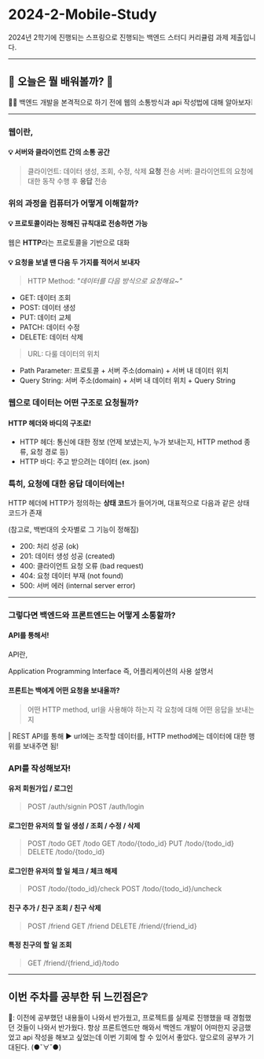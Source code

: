 # 2024-2-Mobile-Study

2024년 2학기에 진행되는 스프링으로 진행되는 백엔드 스터디 커리큘럼 과제 제출입니다.

---

## 🎈 오늘은 뭘 배워볼까? 🎈

👩‍🏫 백엔드 개발을 본격적으로 하기 전에 웹의 소통방식과 api 작성법에 대해 알아보자❕

---

### 웹이란,

#### 💡 서버와 클라이언트 간의 소통 공간

> 클라이언트: 데이터 생성, 조회, 수정, 삭제 **요청** 전송
> 서버: 클라이언트의 요청에 대한 동작 수행 후 **응답** 전송

### 위의 과정을 컴퓨터가 어떻게 이해할까?

#### 💡 프로토콜이라는 정해진 규칙대로 전송하면 가능

웹은 **HTTP**라는 프로토콜을 기반으로 대화

#### 💡 요청을 보낼 땐 다음 두 가지를 적어서 보내자

> HTTP Method: _"데이터를 다음 방식으로 요청해요~"_

- GET: 데이터 조회
- POST: 데이터 생성
- PUT: 데이터 교체
- PATCH: 데이터 수정
- DELETE: 데이터 삭제

> URL: 다룰 데이터의 위치

- Path Parameter: 프로토콜 + 서버 주소(domain) + 서버 내 데이터 위치
- Query String: 서버 주소(domain) + 서버 내 데이터 위치 + Query String

### 웹으로 데이터는 어떤 구조로 요청될까?

#### HTTP 헤더와 바디의 구조로!

- HTTP 헤더: 통신에 대한 정보 (언제 보냈는지, 누가 보내는지, HTTP method 종류, 요청 경로 등)
- HTTP 바디: 주고 받으려는 데이터 (ex. json)

### 특히, 요청에 대한 응답 데이터에는!

HTTP 헤더에 HTTP가 정의하는 **상태 코드**가 들어가며,
대표적으로 다음과 같은 상태 코드가 존재

(참고로, 백번대의 숫자별로 그 기능이 정해짐)

- 200: 처리 성공 (ok)
- 201: 데이터 생성 성공 (created)
- 400: 클라이언트 요청 오류 (bad request)
- 404: 요청 데이터 부재 (not found)
- 500: 서버 에러 (internal server error)

---

### 그렇다면 백엔드와 프론트엔드는 어떻게 소통할까?

#### API를 통해서!

API란,

Application Programming Interface 즉, 어플리케이션의 사용 설명서

#### 프론트는 백에게 어떤 요청을 보내올까?

> 어떤 HTTP method, url을 사용해야 하는지
> 각 요청에 대해 어떤 응답을 보내는지

| REST API를 통해 ▶ url에는 조작할 데이터를, HTTP method에는 데이터에 대한 행위를 보내주면 됨!

### API를 작성해보자!

#### 유저 회원가입 / 로그인

> POST /auth/signin
> POST /auth/login

#### 로그인한 유저의 할 일 생성 / 조회 / 수정 / 삭제

> POST /todo
> GET /todo
> GET /todo/{todo_id}
> PUT /todo/{todo_id}
> DELETE /todo/{todo_id}

#### 로그인한 유저의 할 일 체크 / 체크 해제

> POST /todo/{todo_id}/check
> POST /todo/{todo_id}/uncheck

#### 친구 추가 / 친구 조회 / 친구 삭제

> POST /friend
> GET /friend
> DELETE /friend/{friend_id}

#### 특정 친구의 할 일 조회

> GET /friend/{friend_id}/todo

---

## 이번 주차를 공부한 뒤 느낀점은❔

🧸: 이전에 공부했던 내용들이 나와서 반가웠고, 프로젝트를 실제로 진행했을 때 경험했던 것들이 나와서 반가웠다. 항상 프론트엔드만 해와서 백엔드 개발이 어떠한지 궁금했었고 api 작성을 해보고 싶었는데 이번 기회에 할 수 있어서 좋았다. 앞으로의 공부가 기대된다. (●ˇ∀ˇ●)
